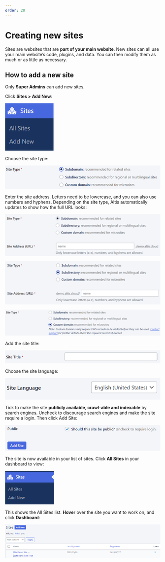 ```yaml
---
order: 20
---
```


# Creating new sites

Sites are websites that are **part of your main website**. New sites can all use your main website’s code, plugins, and data. You
can then modify them as much or as little as necessary.

## How to add a new site

Only **Super Admins** can add new sites.

Click **Sites > Add New**:

![Screenshot](../assets/creating-new-sites-image5.png)

Choose the site type:

![Screenshot](../assets/creating-new-sites-image3.png)

Enter the site address. Letters need to be lowercase, and you can also use numbers and hyphens. Depending on the site type, Altis
automatically updates to show how the full URL looks:

![Screenshot](../assets/creating-new-sites-image4.png)

![Screenshot](../assets/creating-new-sites-image2.png)

![Screenshot](../assets/creating-new-sites-image11.png)

Add the site title:

![Screenshot](../assets/creating-new-sites-image9.png)

Choose the site language:

![Screenshot](../assets/creating-new-sites-image1.png)

Tick to make the site **publicly available, crawl-able and indexable** by search engines. Uncheck to discourage search engines and
make the site require a login. Then click Add Site:

![Screenshot](../assets/creating-new-sites-image8.png)

The site is now available in your list of sites. Click **All Sites** in your dashboard to view:

![Screenshot](../assets/creating-new-sites-image7.png)

This shows the All Sites list. **Hover** over the site you want to work on, and click **Dashboard**:

![Screenshot](../assets/creating-new-sites-image10.png)
